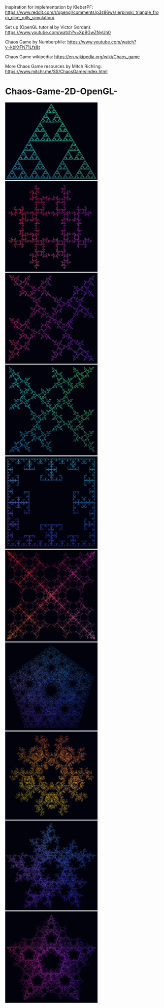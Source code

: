 Inspiration for implementation by KleberPF: https://www.reddit.com/r/opengl/comments/p3z86w/sierpinski_triangle_from_dice_rolls_simulation/

Set up (OpenGL tutorial by Victor Gordan): https://www.youtube.com/watch?v=XpBGwZNyUh0

Chaos Game by Numberphile: https://www.youtube.com/watch?v=kbKtFN71Lfs&t

Chaos Game wikipedia: https://en.wikipedia.org/wiki/Chaos_game

More Chaos Game resources by Mitch Richling: https://www.mitchr.me/SS/ChaosGame/index.html


# Chaos-Game-2D-OpenGL-
<div class="row">
  <img src="examples/c1.PNG?raw=true" width="300">
  <img src="examples/c2.PNG?raw=true" width="300">
  <img src="examples/c3.PNG?raw=true" width="300">
  <img src="examples/c4.PNG?raw=true" width="300">
  <img src="examples/c5.PNG?raw=true" width="300">
  <img src="examples/c6.PNG?raw=true" width="300">
  <img src="examples/c7.PNG?raw=true" width="300">
  <img src="examples/c8.PNG?raw=true" width="300">
  <img src="examples/c9.PNG?raw=true" width="300">
  <img src="examples/c10.PNG?raw=true" width="300">
</div>
